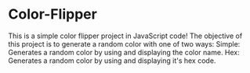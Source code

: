# Color-Flipper
This is a simple color flipper project in JavaScript code!
The objective of this project is to generate a random color with one of two ways:
Simple: Generates a random color by using and displaying the color name.
Hex: Generates a random color by using and displaying it's hex code. 
